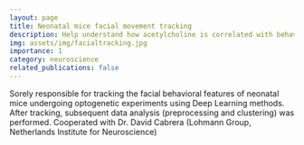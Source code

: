 ```yaml
---
layout: page
title: Neonatal mice facial movement tracking
description: Help understand how acetylcholine is correlated with behavioral states and shapes spontaneous neuronal activity in neonatal mice
img: assets/img/facialtracking.jpg
importance: 1
category: neuroscience
related_publications: false
---
```


Sorely responsible for tracking the facial behavioral features of neonatal mice undergoing optogenetic experiments using Deep Learning methods. After tracking, subsequent data analysis (preprocessing and clustering) was performed. Cooperated with Dr. David Cabrera (Lohmann Group, Netherlands Institute for Neuroscience)
